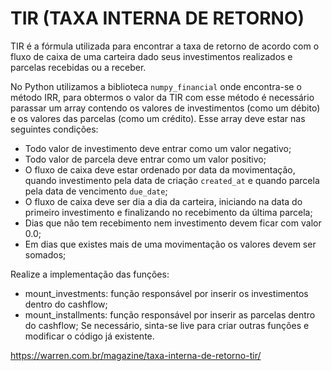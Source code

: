 # TIR (TAXA INTERNA DE RETORNO)

TIR é a fórmula utilizada para encontrar a taxa de retorno de acordo com o fluxo de caixa
de uma carteira dado seus investimentos realizados e parcelas recebidas ou a receber.

No Python utilizamos a biblioteca `numpy_financial` onde encontra-se o método IRR, para obtermos o valor da TIR com esse método é necessário parassar um array contendo os valores de investimentos (como um débito) e os valores das parcelas (como um crédito).
Esse array deve estar nas seguintes condições:
 - Todo valor de investimento deve entrar como um valor negativo;
 - Todo valor de parcela deve entrar como um valor positivo;
 - O fluxo de caixa deve estar ordenado por data da movimentação, quando investimento pela data de criação `created_at` e quando parcela pela data de vencimento `due_date`;
 - O fluxo de caixa deve ser dia a dia da carteira, iniciando na data do primeiro investimento e finalizando no recebimento da última parcela;
 - Dias que não tem recebimento nem investimento devem ficar com valor 0.0;
 - Em dias que existes mais de uma movimentação os valores devem ser somados;

Realize a implementação das funções:
 - mount_investments: função responsável por inserir os investimentos dentro do cashflow;
 - mount_installments: função responsável por inserir as parcelas dentro do cashflow;
Se necessário, sinta-se live para criar outras funções e modificar o código já existente.


https://warren.com.br/magazine/taxa-interna-de-retorno-tir/